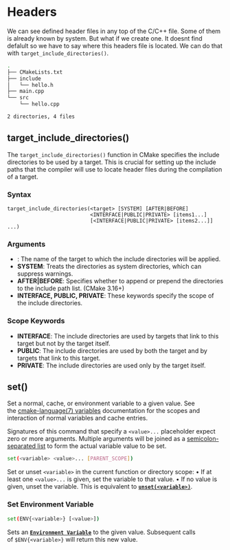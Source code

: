 # Headers
We can see defined header files in any top of the C/C++ file. Some of them is already known by system. But what if we create one. It doesnt find defalult so we have to say where this headers file is located. We can do that with `target_include_directories()`.

```bash
.
├── CMakeLists.txt
├── include
│   └── hello.h
├── main.cpp
└── src
    └── hello.cpp

2 directories, 4 files
```

## target_include_directories()

The `target_include_directories()` function in CMake specifies the include directories to be used by a target. This is crucial for setting up the include paths that the compiler will use to locate header files during the compilation of a target.

### Syntax

```
target_include_directories(<target> [SYSTEM] [AFTER|BEFORE]
                           <INTERFACE|PUBLIC|PRIVATE> [items1...]
                           [<INTERFACE|PUBLIC|PRIVATE> [items2...]] ...)
```

### Arguments

- **<target>**: The name of the target to which the include directories will be applied.
- **SYSTEM**: Treats the directories as system directories, which can suppress warnings.
- **AFTER|BEFORE**: Specifies whether to append or prepend the directories to the include path list. (CMake 3.16+)
- **INTERFACE, PUBLIC, PRIVATE**: These keywords specify the scope of the include directories.

### Scope Keywords

- **INTERFACE**: The include directories are used by targets that link to this target but not by the target itself.
- **PUBLIC**: The include directories are used by both the target and by targets that link to this target.
- **PRIVATE**: The include directories are used only by the target itself.

## set()

Set a normal, cache, or environment variable to a given value. See the [cmake-language(7) variables](https://cmake.org/cmake/help/latest/manual/cmake-language.7.html#cmake-language-variables) documentation for the scopes and interaction of normal variables and cache entries.

Signatures of this command that specify a `<value>...` placeholder expect zero or more arguments. Multiple arguments will be joined as a [semicolon-separated list](https://cmake.org/cmake/help/latest/manual/cmake-language.7.html#cmake-language-lists) to form the actual variable value to be set.

```bash
set(<variable> <value>... [PARENT_SCOPE])
```

Set or unset `<variable>` in the current function or directory scope:
• If at least one `<value>...` is given, set the variable to that value.
• If no value is given, unset the variable. This is equivalent to [**`unset(<variable>)`**](https://cmake.org/cmake/help/latest/command/unset.html#command:unset).

### **Set Environment Variable**

```bash
set(ENV{<variable>} [<value>])
```

Sets an [**`Environment Variable`**](https://cmake.org/cmake/help/latest/manual/cmake-env-variables.7.html#manual:cmake-env-variables(7)) to the given value. Subsequent calls of `$ENV{<variable>}` will return this new value.